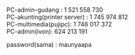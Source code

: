 PC-admin-gudang : 1 521 558 730  
PC-akunting(printer server) : 1 745 974 812  
PC-multimedia(pujipc): 1 746 017 372  
PC-admin(ivon): 624 213 191



password(sama) : maunyaapa
